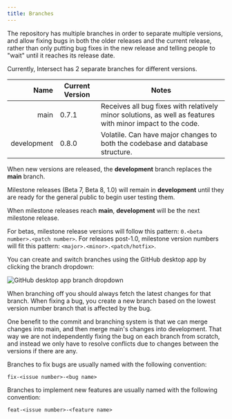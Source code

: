 ```yaml
---
title: Branches
---
```



The repository has multiple branches in order to separate multiple versions, and allow fixing bugs in both the older releases and the current release, rather than only putting bug fixes in the new release and telling people to "wait" until it reaches its release date.

Currently, Intersect has 2 separate branches for different versions.

|        Name | Current Version | Notes                                                                                                      |
|------------:|-----------------|------------------------------------------------------------------------------------------------------------|
|        main | 0.7.1           | Receives all bug fixes with relatively minor solutions, as well as features with minor impact to the code. |
| development | 0.8.0           | Volatile. Can have major changes to both the codebase and database structure.                              |

When new versions are released, the **development** branch replaces the **main** branch.

Milestone releases (Beta 7, Beta 8, 1.0) will remain in **development** until they are ready for the general public to begin user testing them.

When milestone releases reach **main**, **development** will be the next milestone release.

For betas, milestone release versions will follow this pattern: `0.<beta number>.<patch number>`.
For releases post-1.0, milestone version numbers will fit this pattern: `<major>.<minor>.<patch/hotfix>`.

You can create and switch branches using the GitHub desktop app by clicking the branch dropdown:

![GitHub desktop app branch dropdown](https://www.ascensiongamedev.com/resources/filehost/7cb30357ee4dd2a55bc24b20eeb63d78.png)

When branching off you should always fetch the latest changes for that branch. When fixing a bug, you create a new branch based on the lowest version number branch that is affected by the bug.

One benefit to the commit and branching system is that we can merge changes into main, and then merge main's changes into development. That way we are not independently fixing the bug on each branch from scratch, and instead we only have to resolve conflicts due to changes between the versions if there are any.

Branches to fix bugs are usually named with the following convention:

`fix-<issue number>-<bug name>`

Branches to implement new features are usually named with the following convention:

`feat-<issue number>-<feature name>`

